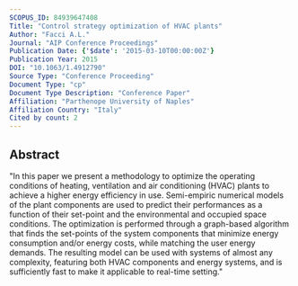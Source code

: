 ```yaml
---
SCOPUS_ID: 84939647408
Title: "Control strategy optimization of HVAC plants"
Author: "Facci A.L."
Journal: "AIP Conference Proceedings"
Publication Date: {'$date': '2015-03-10T00:00:00Z'}
Publication Year: 2015
DOI: "10.1063/1.4912790"
Source Type: "Conference Proceeding"
Document Type: "cp"
Document Type Description: "Conference Paper"
Affiliation: "Parthenope University of Naples"
Affiliation Country: "Italy"
Cited by count: 2
---
```


## Abstract
"In this paper we present a methodology to optimize the operating conditions of heating, ventilation and air conditioning (HVAC) plants to achieve a higher energy efficiency in use. Semi-empiric numerical models of the plant components are used to predict their performances as a function of their set-point and the environmental and occupied space conditions. The optimization is performed through a graph-based algorithm that finds the set-points of the system components that minimize energy consumption and/or energy costs, while matching the user energy demands. The resulting model can be used with systems of almost any complexity, featuring both HVAC components and energy systems, and is sufficiently fast to make it applicable to real-time setting."
